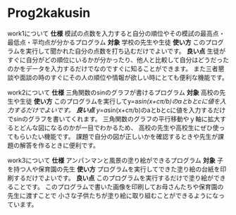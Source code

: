 # Prog2kakusin
work1について
**仕様**
模試の点数を入力すると自分の順位やその模試の最高点・最低点・平均点が分かるプログラム
**対象**
学校の先生や生徒
**使い方**
このプログラムを実行して聞かれた自分の点数を打ち込むだけでよいです。
**良い点**
生徒がすぐに自分がどの順位にいるかが分かったり、他人と比較して自分はどうだったのかをデータを入力するだけでなのですぐに知ることができます。
また三者懇談や面談の時のすぐにその人の順位や情報が欲しい時にとても便利な機能です。

work2について
**仕様**
三角関数のsinのグラフが書けるプログラム
**対象**
高校の先生や生徒
**使い方**
このプログラムを実行してy=a*sin(x+cπ/b)のaとbとcに値を入力するだけでよいです。
**良い点**
y=a*sin(x+cπ/b)のaとbとcに値を入力するだけでsinのグラフを書いてくれます。
三角関数のグラフの平行移動やｙ軸に拡大するとどんな図になるのかが一目でわかるため、
高校の先生や高校生にぜひ使ってもらいたい機能です。
課題で自分の図が正しいかを確認するときや先生が課題の解答を作るときに便利です。

work3について
**仕様**
アンパンマンと風景の塗り絵ができるプログラム
**対象**
子を持つ人や保育園の先生
**使い方**
プログラムを実行してできた塗り絵の台紙を印刷するだけでよいです。
**良い点**
このプログラムを実行するだけで塗り絵ができることです。
このプログラムで書いた画像を印刷してお母さんたちや保育園の先生に渡すことで
小さな子供たちが塗り絵に取り組むことができるようになっています。
